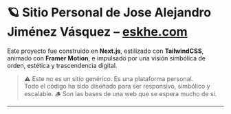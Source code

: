 # 🪐 Sitio Personal de Jose Alejandro Jiménez Vásquez – [eskhe.com](https://eskhe.com)

Este proyecto fue construido en **Next.js**, estilizado con **TailwindCSS**, animado con **Framer Motion**, e impulsado por una visión simbólica de orden, estética y trascendencia digital.

> ⚠️ Este no es un sitio genérico. Es una plataforma personal.  
> Todo el código ha sido diseñado para ser responsivo, simbólico y escalable.
> 🪵 Son las bases de una web que se espera mucho de si.

---
